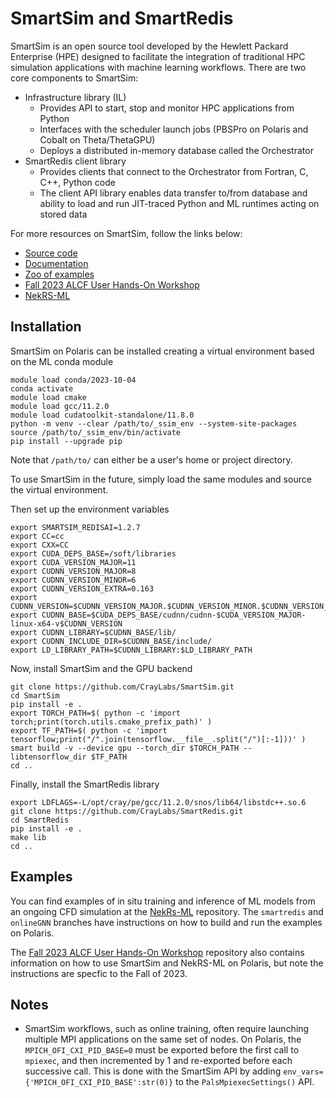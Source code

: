 # SmartSim and SmartRedis

SmartSim is an open source tool developed by the Hewlett Packard Enterprise (HPE) designed to facilitate the integration of traditional HPC simulation applications with machine learning workflows.
There are two core components to SmartSim:
- Infrastructure library (IL)
  - Provides API to start, stop and monitor HPC applications from Python
  - Interfaces with the scheduler launch jobs (PBSPro on Polaris and Cobalt on Theta/ThetaGPU)
  - Deploys a distributed in-memory database called the Orchestrator
- SmartRedis client library
  - Provides clients that connect to the Orchestrator from Fortran, C, C++, Python code
  - The client API library enables data transfer to/from database and ability to load and run JIT-traced Python and ML runtimes acting on stored data

For more resources on SmartSim, follow the links below:
- [Source code](https://github.com/CrayLabs/SmartSim)
- [Documentation](https://www.craylabs.org/docs/overview.html)
- [Zoo of examples](https://github.com/CrayLabs/SmartSim-Zoo)
- [Fall 2023 ALCF User Hands-On Workshop](https://github.com/argonne-lcf/ALCF_Hands_on_HPC_Workshop/tree/master/couplingSimulationML/NekRS-ML)
- [NekRS-ML](https://github.com/argonne-lcf/nekRS-ML/tree/smartredis)

## Installation

SmartSim on Polaris can be installed creating a virtual environment based on the ML conda module
```
module load conda/2023-10-04
conda activate
module load cmake
module load gcc/11.2.0
module load cudatoolkit-standalone/11.8.0
python -m venv --clear /path/to/_ssim_env --system-site-packages
source /path/to/_ssim_env/bin/activate
pip install --upgrade pip
```
Note that `/path/to/` can either be a user's home or project directory.

To use SmartSim in the future, simply load the same modules and source the virtual environment.

Then set up the environment variables
```
export SMARTSIM_REDISAI=1.2.7
export CC=cc
export CXX=CC
export CUDA_DEPS_BASE=/soft/libraries
export CUDA_VERSION_MAJOR=11
export CUDNN_VERSION_MAJOR=8
export CUDNN_VERSION_MINOR=6
export CUDNN_VERSION_EXTRA=0.163
export CUDNN_VERSION=$CUDNN_VERSION_MAJOR.$CUDNN_VERSION_MINOR.$CUDNN_VERSION_EXTRA
export CUDNN_BASE=$CUDA_DEPS_BASE/cudnn/cudnn-$CUDA_VERSION_MAJOR-linux-x64-v$CUDNN_VERSION
export CUDNN_LIBRARY=$CUDNN_BASE/lib/
export CUDNN_INCLUDE_DIR=$CUDNN_BASE/include/
export LD_LIBRARY_PATH=$CUDNN_LIBRARY:$LD_LIBRARY_PATH
```

Now, install SmartSim and the GPU backend
```
git clone https://github.com/CrayLabs/SmartSim.git
cd SmartSim
pip install -e .
export TORCH_PATH=$( python -c 'import torch;print(torch.utils.cmake_prefix_path)' )
export TF_PATH=$( python -c 'import tensorflow;print("/".join(tensorflow.__file__.split("/")[:-1]))' )
smart build -v --device gpu --torch_dir $TORCH_PATH --libtensorflow_dir $TF_PATH
cd ..
```

Finally, install the SmartRedis library
```
export LDFLAGS=-L/opt/cray/pe/gcc/11.2.0/snos/lib64/libstdc++.so.6
git clone https://github.com/CrayLabs/SmartRedis.git
cd SmartRedis
pip install -e .
make lib
cd ..
```

## Examples

You can find examples of in situ training and inference of ML models from an ongoing CFD simulation at the [NekRs-ML](https://github.com/argonne-lcf/nekRS-ML) repository. 
The `smartredis` and `onlineGNN` branches have instructions on how to build and run the examples on Polaris.

The [Fall 2023 ALCF User Hands-On Workshop](https://github.com/argonne-lcf/ALCF_Hands_on_HPC_Workshop/tree/master/couplingSimulationML/NekRS-ML) repository also contains information on how to use SmartSim and NekRS-ML on Polaris, but note the instructions are specfic to the Fall of 2023.

## Notes

* SmartSim workflows, such as online training, often require launching multiple MPI applications on the same set of nodes. On Polaris, the `MPICH_OFI_CXI_PID_BASE=0` must be exported before the first call to `mpiexec`, and then incremented by 1 and re-exported before each successive call. This is done with the SmartSim API by adding `env_vars={'MPICH_OFI_CXI_PID_BASE':str(0)}` to the `PalsMpiexecSettings()` API.




